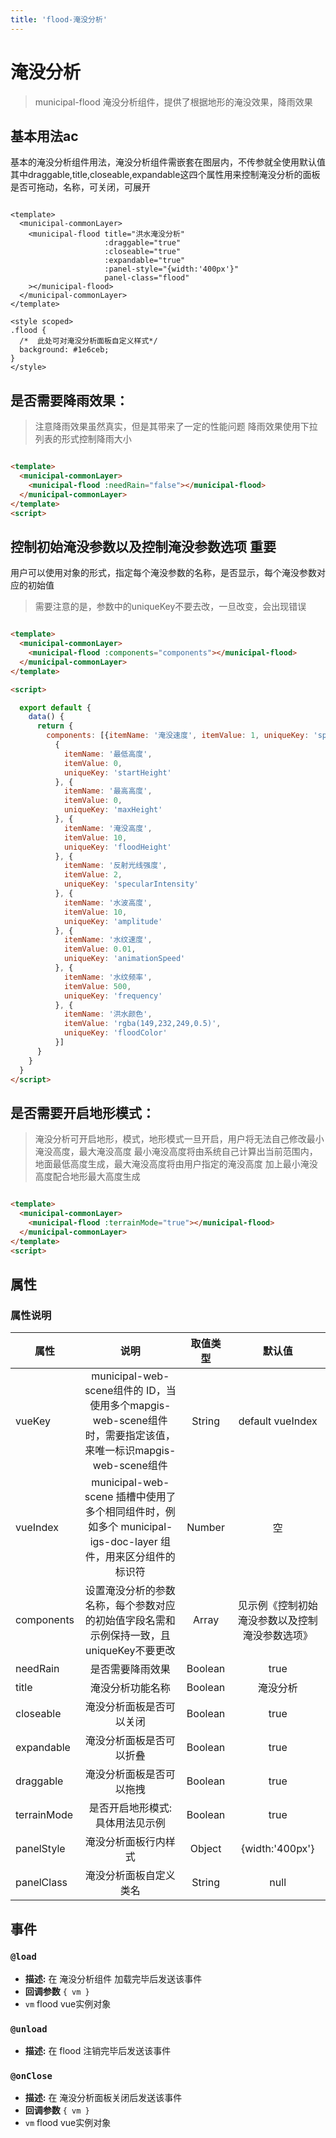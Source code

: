 ```yaml
---
title: 'flood-淹没分析'
---
```


# 淹没分析

> municipal-flood 淹没分析组件，提供了根据地形的淹没效果，降雨效果

## 基本用法ac

基本的淹没分析组件用法，淹没分析组件需嵌套在图层内，不传参就全使用默认值 其中draggable,title,closeable,expandable这四个属性用来控制淹没分析的面板是否可拖动，名称，可关闭，可展开

```vue

<template>
  <municipal-commonLayer>
    <municipal-flood title="洪水淹没分析"
                     :draggable="true"
                     :closeable="true"
                     :expandable="true"
                     :panel-style="{width:'400px'}"
                     panel-class="flood"
    ></municipal-flood>
  </municipal-commonLayer>
</template>

<style scoped>
.flood {
  /*  此处可对淹没分析面板自定义样式*/
  background: #1e6ceb;
}
</style>
```

## 是否需要降雨效果：

> 注意降雨效果虽然真实，但是其带来了一定的性能问题
> 降雨效果使用下拉列表的形式控制降雨大小

```html

<template>
  <municipal-commonLayer>
    <municipal-flood :needRain="false"></municipal-flood>
  </municipal-commonLayer>
</template>
<script>
```

## 控制初始淹没参数以及控制淹没参数选项 重要

用户可以使用对象的形式，指定每个淹没参数的名称，是否显示，每个淹没参数对应的初始值
> 需要注意的是，参数中的uniqueKey不要去改，一旦改变，会出现错误

```html

<template>
  <municipal-commonLayer>
    <municipal-flood :components="components"></municipal-flood>
  </municipal-commonLayer>
</template>

<script>

  export default {
    data() {
      return {
        components: [{itemName: '淹没速度', itemValue: 1, uniqueKey: 'speed'},
          {
            itemName: '最低高度',
            itemValue: 0,
            uniqueKey: 'startHeight'
          }, {
            itemName: '最高高度',
            itemValue: 0,
            uniqueKey: 'maxHeight'
          }, {
            itemName: '淹没高度',
            itemValue: 10,
            uniqueKey: 'floodHeight'
          }, {
            itemName: '反射光线强度',
            itemValue: 2,
            uniqueKey: 'specularIntensity'
          }, {
            itemName: '水波高度',
            itemValue: 10,
            uniqueKey: 'amplitude'
          }, {
            itemName: '水纹速度',
            itemValue: 0.01,
            uniqueKey: 'animationSpeed'
          }, {
            itemName: '水纹频率',
            itemValue: 500,
            uniqueKey: 'frequency'
          }, {
            itemName: '洪水颜色',
            itemValue: 'rgba(149,232,249,0.5)',
            uniqueKey: 'floodColor'
          }]
      }
    }
  }
</script>
```

## 是否需要开启地形模式：

> 淹没分析可开启地形，模式，地形模式一旦开启，用户将无法自己修改最小淹没高度，最大淹没高度
> 最小淹没高度将由系统自己计算出当前范围内，地面最低高度生成，最大淹没高度将由用户指定的淹没高度
> 加上最小淹没高度配合地形最大高度生成

```html

<template>
  <municipal-commonLayer>
    <municipal-flood :terrainMode="true"></municipal-flood>
  </municipal-commonLayer>
</template>
<script>
```

## 属性

### 属性说明

属性|说明|取值类型|默认值
--|:--:|:--:|:--:
vueKey|municipal-web-scene组件的 ID，当使用多个mapgis-web-scene组件时，需要指定该值，来唯一标识mapgis-web-scene组件|String|default vueIndex|当
vueIndex|municipal-web-scene 插槽中使用了多个相同组件时，例如多个 municipal-igs-doc-layer 组件，用来区分组件的标识符|Number|空
components|设置淹没分析的参数名称，每个参数对应的初始值字段名需和示例保持一致，且uniqueKey不要更改|Array|见示例《控制初始淹没参数以及控制淹没参数选项》
needRain|是否需要降雨效果|Boolean|true
title|淹没分析功能名称|Boolean|淹没分析
closeable|淹没分析面板是否可以关闭|Boolean|true
expandable|淹没分析面板是否可以折叠|Boolean|true
draggable|淹没分析面板是否可以拖拽|Boolean|true
terrainMode|是否开启地形模式:具体用法见示例|Boolean|true
panelStyle|淹没分析面板行内样式|Object|{width:'400px'}
panelClass|淹没分析面板自定义类名|String|null

## 事件

### `@load`

- **描述:** 在 淹没分析组件 加载完毕后发送该事件
- **回调参数** `{ vm }`
- `vm` flood vue实例对象

### `@unload`

- **描述:** 在 flood 注销完毕后发送该事件

### `@onClose`

- **描述:** 在 淹没分析面板关闭后发送该事件
- **回调参数** `{ vm }`
- `vm` flood vue实例对象



